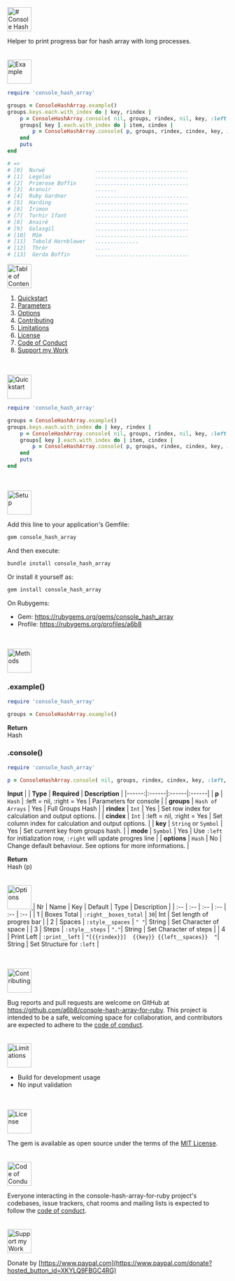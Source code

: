 <a href="#table-of-contents">
<img src="https://raw.githubusercontent.com/a6b8/a6b8/main/docs/console-hash-array-for-ruby/readme/headlines/Headline.svg" height="55px" name="Console Hash Array" alt="# Console Hash Array">
</a>

Helper to print progress bar for hash array with long processes.
<br>
<br>
<br>
<a href="#table-of-contents">
<img src="https://raw.githubusercontent.com/a6b8/a6b8/main/docs/console-hash-array-for-ruby/readme/headlines/examples.svg" height="55px" name="example" alt="Example">
</a>
<br>
```ruby
require 'console_hash_array'

groups = ConsoleHashArray.example()
groups.keys.each.with_index do | key, rindex |
    p = ConsoleHashArray.console( nil, groups, rindex, nil, key, :left, {} )
    groups[ key ].each.with_index do | item, cindex |
        p = ConsoleHashArray.console( p, groups, rindex, cindex, key, :right, {} )
    end
    puts
end

# => 
# [0]  Nurwë                ..............................
# [1]  Legolas              ..............................
# [2]  Primrose Boffin      ..............................
# [3]  Aranuir              .......
# [4]  Ruby Gardner         ..............................
# [5]  Harding              ..............................
# [6]  Írimon               ..............................
# [7]  Torhir Ifant         ..............................
# [8]  Anairë               ..............................
# [9]  Golasgil             ..............................
# [10]  Mîm                 ..............................
# [11]  Tobold Hornblower   ..............
# [12]  Thrór               .....
# [13]  Gerda Boffin        ..............................

```

<a href="#table-of-contents">
<img src="https://raw.githubusercontent.com/a6b8/a6b8/main/docs/console-hash-array-for-ruby/readme/headlines/table-of-contents.svg" height="55px" name="table-of-contents" alt="Table of Contents">
</a>
<br>

1. [Quickstart](#quickstart)<br>
2. [Parameters](#parameters)<br>
3. [Options](#options)<br>
4. [Contributing](#contributing)<br>
5. [Limitations](#limitations)<br>
6. [License](#license)<br>
7. [Code of Conduct](#code-of-conduct)<br>
8. [Support my Work](#support-my-work)<br>

<br>
<br>
<a href="#table-of-contents">
<img src="https://raw.githubusercontent.com/a6b8/a6b8/main/docs/console-hash-array-for-ruby/readme/headlines/quickstart.svg" height="55px" name="quickstart" alt="Quickstart">
</a>

```ruby
require 'console_hash_array'

groups = ConsoleHashArray.example()
groups.keys.each.with_index do | key, rindex |
    p = ConsoleHashArray.console( nil, groups, rindex, nil, key, :left, {} )
    groups[ key ].each.with_index do | item, cindex |
        p = ConsoleHashArray.console( p, groups, rindex, cindex, key, :right, {} )
    end
    puts
end
```
<br>
<br>
<a href="#table-of-contents">
<img src="https://raw.githubusercontent.com/a6b8/a6b8/main/docs/local-path-builder-for-ruby/readme/headlines/setup.svg" height="55px" name="setup" alt="Setup">
</a>

Add this line to your application's Gemfile:

```bash
gem console_hash_array
```

And then execute:
```bash
bundle install console_hash_array
```

Or install it yourself as:
```bash
gem install console_hash_array
```

On Rubygems: 
- Gem: https://rubygems.org/gems/console_hash_array
- Profile: https://rubygems.org/profiles/a6b8

<br>
<br>
<a href="#table-of-contents">
<img src="https://raw.githubusercontent.com/a6b8/a6b8/main/docs/console-hash-array-for-ruby/readme/headlines/methods.svg" height="55px" name="methods" alt="Methods">
</a>

### .example()
```ruby
require 'console_hash_array'

groups = ConsoleHashArray.example()
```
**Return**<br>
Hash    


### .console()
```ruby
require 'console_hash_array'

p = ConsoleHashArray.console( nil, groups, rindex, cindex, key, :left, {} )
```


**Input**
| | **Type** | **Required** | **Description** |
|------:|:------|:------|:------|
| **p** | ```Hash``` | :left = nil, :right = Yes  | Parameters for console |
| **groups** | ```Hash of Arrays``` | Yes | Full Groups Hash |
| **rindex** | ```Int``` | Yes | Set row index for calculation and output options. |
| **cindex** | ```Int``` | :left = nil, :right = Yes | Set column index for calculation and output options. |
| **key** | ```String``` or ```Symbol``` | Yes | Set current key from groups hash. |
| **mode** | ```Symbol``` | Yes | Use ```:left``` for initialization row, ```:right``` will update progres line |
| **options** | ```Hash``` | No | Change default behaviour. See options for more informations. |

**Return**<br>
Hash (p)
<br>
<br>
<br>
<a href="#table-of-contents">
<img src="https://raw.githubusercontent.com/a6b8/a6b8/main/docs/console-hash-array-for-ruby/readme/headlines/options.svg" height="55px" name="options" alt="Options">
</a>
| Nr | Name | Key | Default | Type | Description |
| :-- | :-- | :-- | :-- | :-- | :-- |
| 1 | Boxes Total | `:right__boxes_total` | `30`| Int | Set length of progres bar |
| 2 | Spaces | `:style__spaces` | `" "`| String | Set Character of space |
| 3 | Steps | `:style__steps` | `"."`| String | Set Character of steps |
| 4 | Print Left | `:print__left` | `"[{{rindex}}]  {{key}} {{left__spaces}}  "`| String | Set Structure for `:left` |

<br>
<br>
<a href="#table-of-contents">
<img src="https://raw.githubusercontent.com/a6b8/a6b8/main/docs/console-hash-array-for-ruby/readme/headlines/contributing.svg" height="55px" name="contributing" alt="Contributing">
</a>

Bug reports and pull requests are welcome on GitHub at https://github.com/a6b8/console-hash-array-for-ruby. This project is intended to be a safe, welcoming space for collaboration, and contributors are expected to adhere to the [code of conduct](https://github.com/a6b8/console-hash-array-for-ruby/blob/master/CODE_OF_CONDUCT.md).
<br>
<br>
<br>
<a href="#table-of-contents">
<img src="https://raw.githubusercontent.com/a6b8/a6b8/main/docs/console-hash-array-for-ruby/readme/headlines/limitations.svg" height="55px" name="limitations" alt="Limitations">
</a>
- Build for development usage
- No input validation
<br>
<br>

<a href="#table-of-contents">
<img src="https://raw.githubusercontent.com/a6b8/a6b8/main/docs/console-hash-array-for-ruby/readme/headlines/license.svg" height="55px" name="license" alt="License">
</a>

The gem is available as open source under the terms of the [MIT License](https://opensource.org/licenses/MIT).
<br>
<br>
<br>
<a href="#table-of-contents">
<img src="https://raw.githubusercontent.com/a6b8/a6b8/main/docs/console-hash-array-for-ruby/readme/headlines/code-of-conduct.svg" height="55px" name="code-of-conduct" alt="Code of Conduct">
</a>
    
Everyone interacting in the console-hash-array-for-ruby project's codebases, issue trackers, chat rooms and mailing lists is expected to follow the [code of conduct](https://github.com/a6b8/console-hash-array-for-ruby/blob/master/CODE_OF_CONDUCT.md).
<br>
<br>
<br>
<a href="#table-of-contents">
<img href="#table-of-contents" src="https://raw.githubusercontent.com/a6b8/a6b8/main/docs/console-hash-array-for-ruby/readme/headlines/support-my-work.svg" height="55px" name="support-my-work" alt="Support my Work">
</a>
    
Donate by [https://www.paypal.com](https://www.paypal.com/donate?hosted_button_id=XKYLQ9FBGC4RG)